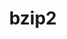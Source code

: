 ---
title: "bzip2"
layout: cache
categories: [package, develop-2023-12-03]
meta: {"versions": ["1.0.8"], "compilers": ["apple-clang@=15.0.0", "cce@=15.0.1", "gcc@=10.3.0", "gcc@=11.1.0", "gcc@=11.3.0", "gcc@=11.4.0", "gcc@=12.3.0", "gcc@=7.3.1", "gcc@=7.5.0", "gcc@=9.4.0", "oneapi@=2023.2.0"], "oss": ["amzn2", "rhel8", "sle_hpc15", "ubuntu18.04", "ubuntu20.04", "ubuntu22.04", "ventura"], "platforms": ["darwin", "linux"], "targets": ["aarch64", "neoverse_n1", "neoverse_v1", "ppc64le", "x86_64_v3", "x86_64_v4", "zen4"], "stacks": ["aws-isc", "aws-isc-aarch64", "build_systems", "data-vis-sdk", "developer-tools", "e4s", "e4s-cray-rhel", "e4s-cray-sles", "e4s-neoverse_v1", "e4s-oneapi", "e4s-power", "e4s-rocm-external", "ml-darwin-aarch64-mps", "ml-linux-x86_64-cpu", "ml-linux-x86_64-cuda", "ml-linux-x86_64-rocm", "radiuss", "radiuss-aws", "radiuss-aws-aarch64", "root", "tutorial"], "num_specs": 15, "num_specs_by_stack": {"ml-darwin-aarch64-mps": 1, "root": 15, "aws-isc-aarch64": 2, "radiuss-aws-aarch64": 2, "radiuss-aws": 1, "aws-isc": 1, "e4s-cray-rhel": 1, "e4s-cray-sles": 1, "build_systems": 1, "developer-tools": 1, "radiuss": 1, "e4s-neoverse_v1": 1, "e4s-power": 1, "data-vis-sdk": 1, "e4s": 1, "e4s-rocm-external": 1, "e4s-oneapi": 1, "ml-linux-x86_64-cpu": 1, "ml-linux-x86_64-rocm": 1, "ml-linux-x86_64-cuda": 1, "tutorial": 2}}
spec_details: [{"hash": "abq7xhz56paau5bl2c2hewes3g7rx2rm", "compiler": "apple-clang@=15.0.0", "versions": ["1.0.8"], "os": "ventura", "platform": "darwin", "target": "aarch64", "variants": ["build_system=generic", "~debug", "~pic", "+shared"], "stacks": ["ml-darwin-aarch64-mps", "root"], "size": "-", "tarball": "https://binaries.spack.io/develop-2023-12-03/build_cache/darwin-ventura-aarch64/apple-clang-15.0.0/bzip2-1.0.8/darwin-ventura-aarch64-apple-clang-15.0.0-bzip2-1.0.8-abq7xhz56paau5bl2c2hewes3g7rx2rm.spack"}, {"hash": "t6ia7qnxw2vzhytx7ehca4z5qkaqbj25", "compiler": "gcc@=7.3.1", "versions": ["1.0.8"], "os": "amzn2", "platform": "linux", "target": "aarch64", "variants": ["build_system=generic", "~debug", "~pic", "+shared"], "stacks": ["aws-isc-aarch64", "radiuss-aws-aarch64", "root"], "size": "-", "tarball": "https://binaries.spack.io/develop-2023-12-03/build_cache/linux-amzn2-aarch64/gcc-7.3.1/bzip2-1.0.8/linux-amzn2-aarch64-gcc-7.3.1-bzip2-1.0.8-t6ia7qnxw2vzhytx7ehca4z5qkaqbj25.spack"}, {"hash": "d62qyz2s4lwld4ludyfssgwuwihnhcqo", "compiler": "gcc@=7.3.1", "versions": ["1.0.8"], "os": "amzn2", "platform": "linux", "target": "neoverse_n1", "variants": ["build_system=generic", "~debug", "~pic", "+shared"], "stacks": ["aws-isc-aarch64", "radiuss-aws-aarch64", "root"], "size": "-", "tarball": "https://binaries.spack.io/develop-2023-12-03/build_cache/linux-amzn2-neoverse_n1/gcc-7.3.1/bzip2-1.0.8/linux-amzn2-neoverse_n1-gcc-7.3.1-bzip2-1.0.8-d62qyz2s4lwld4ludyfssgwuwihnhcqo.spack"}, {"hash": "dylolcuvq75mmaypf36tnhv3iweallc7", "compiler": "gcc@=7.3.1", "versions": ["1.0.8"], "os": "amzn2", "platform": "linux", "target": "x86_64_v3", "variants": ["build_system=generic", "~debug", "~pic", "+shared"], "stacks": ["radiuss-aws", "aws-isc", "root"], "size": "-", "tarball": "https://binaries.spack.io/develop-2023-12-03/build_cache/linux-amzn2-x86_64_v3/gcc-7.3.1/bzip2-1.0.8/linux-amzn2-x86_64_v3-gcc-7.3.1-bzip2-1.0.8-dylolcuvq75mmaypf36tnhv3iweallc7.spack"}, {"hash": "4eeafxkt3tjshsu2fkevrmfplzwcgp5p", "compiler": "cce@=15.0.1", "versions": ["1.0.8"], "os": "rhel8", "platform": "linux", "target": "zen4", "variants": ["build_system=generic", "~debug", "~pic", "+shared"], "stacks": ["e4s-cray-rhel", "root"], "size": "-", "tarball": "https://binaries.spack.io/develop-2023-12-03/build_cache/linux-rhel8-zen4/cce-15.0.1/bzip2-1.0.8/linux-rhel8-zen4-cce-15.0.1-bzip2-1.0.8-4eeafxkt3tjshsu2fkevrmfplzwcgp5p.spack"}, {"hash": "e53ad6xze7zsnmhh7uu4o6omcqmw7bgk", "compiler": "gcc@=10.3.0", "versions": ["1.0.8"], "os": "sle_hpc15", "platform": "linux", "target": "x86_64_v4", "variants": ["build_system=generic", "~debug", "~pic", "+shared"], "stacks": ["e4s-cray-sles", "root"], "size": "-", "tarball": "https://binaries.spack.io/develop-2023-12-03/build_cache/linux-sle_hpc15-x86_64_v4/gcc-10.3.0/bzip2-1.0.8/linux-sle_hpc15-x86_64_v4-gcc-10.3.0-bzip2-1.0.8-e53ad6xze7zsnmhh7uu4o6omcqmw7bgk.spack"}, {"hash": "a52rrs5nwsqrrcjqpyybbyicsypjf7pc", "compiler": "gcc@=7.5.0", "versions": ["1.0.8"], "os": "ubuntu18.04", "platform": "linux", "target": "x86_64_v3", "variants": ["build_system=generic", "~debug", "~pic", "+shared"], "stacks": ["build_systems", "developer-tools", "radiuss", "root"], "size": "-", "tarball": "https://binaries.spack.io/develop-2023-12-03/build_cache/linux-ubuntu18.04-x86_64_v3/gcc-7.5.0/bzip2-1.0.8/linux-ubuntu18.04-x86_64_v3-gcc-7.5.0-bzip2-1.0.8-a52rrs5nwsqrrcjqpyybbyicsypjf7pc.spack"}, {"hash": "ewmyekj73hcew6nwmytenybs2y5mvlu5", "compiler": "gcc@=11.4.0", "versions": ["1.0.8"], "os": "ubuntu20.04", "platform": "linux", "target": "neoverse_v1", "variants": ["build_system=generic", "~debug", "~pic", "+shared"], "stacks": ["e4s-neoverse_v1", "root"], "size": "-", "tarball": "https://binaries.spack.io/develop-2023-12-03/build_cache/linux-ubuntu20.04-neoverse_v1/gcc-11.4.0/bzip2-1.0.8/linux-ubuntu20.04-neoverse_v1-gcc-11.4.0-bzip2-1.0.8-ewmyekj73hcew6nwmytenybs2y5mvlu5.spack"}, {"hash": "7ulgf6elcqazrel24sflhitlqkpbplfz", "compiler": "gcc@=9.4.0", "versions": ["1.0.8"], "os": "ubuntu20.04", "platform": "linux", "target": "ppc64le", "variants": ["build_system=generic", "~debug", "~pic", "+shared"], "stacks": ["e4s-power", "root"], "size": "-", "tarball": "https://binaries.spack.io/develop-2023-12-03/build_cache/linux-ubuntu20.04-ppc64le/gcc-9.4.0/bzip2-1.0.8/linux-ubuntu20.04-ppc64le-gcc-9.4.0-bzip2-1.0.8-7ulgf6elcqazrel24sflhitlqkpbplfz.spack"}, {"hash": "hf4x6n7ghavnaggli3ftcqg7q63rhe6b", "compiler": "gcc@=11.1.0", "versions": ["1.0.8"], "os": "ubuntu20.04", "platform": "linux", "target": "x86_64_v3", "variants": ["build_system=generic", "~debug", "~pic", "+shared"], "stacks": ["data-vis-sdk", "root"], "size": "-", "tarball": "https://binaries.spack.io/develop-2023-12-03/build_cache/linux-ubuntu20.04-x86_64_v3/gcc-11.1.0/bzip2-1.0.8/linux-ubuntu20.04-x86_64_v3-gcc-11.1.0-bzip2-1.0.8-hf4x6n7ghavnaggli3ftcqg7q63rhe6b.spack"}, {"hash": "7ox6e4b4vomaeisfxnxiaccijlw3lpbd", "compiler": "gcc@=11.4.0", "versions": ["1.0.8"], "os": "ubuntu20.04", "platform": "linux", "target": "x86_64_v3", "variants": ["build_system=generic", "~debug", "~pic", "+shared"], "stacks": ["e4s", "e4s-rocm-external", "root"], "size": "-", "tarball": "https://binaries.spack.io/develop-2023-12-03/build_cache/linux-ubuntu20.04-x86_64_v3/gcc-11.4.0/bzip2-1.0.8/linux-ubuntu20.04-x86_64_v3-gcc-11.4.0-bzip2-1.0.8-7ox6e4b4vomaeisfxnxiaccijlw3lpbd.spack"}, {"hash": "l6nkh34vbtehmywaiev5qnhrhv77szwz", "compiler": "oneapi@=2023.2.0", "versions": ["1.0.8"], "os": "ubuntu20.04", "platform": "linux", "target": "x86_64_v3", "variants": ["build_system=generic", "~debug", "~pic", "+shared"], "stacks": ["e4s-oneapi", "root"], "size": "-", "tarball": "https://binaries.spack.io/develop-2023-12-03/build_cache/linux-ubuntu20.04-x86_64_v3/oneapi-2023.2.0/bzip2-1.0.8/linux-ubuntu20.04-x86_64_v3-oneapi-2023.2.0-bzip2-1.0.8-l6nkh34vbtehmywaiev5qnhrhv77szwz.spack"}, {"hash": "wutvffzlyxsppyl5eowznrzevu5ulxng", "compiler": "gcc@=11.3.0", "versions": ["1.0.8"], "os": "ubuntu22.04", "platform": "linux", "target": "x86_64_v3", "variants": ["build_system=generic", "~debug", "~pic", "+shared"], "stacks": ["ml-linux-x86_64-cpu", "ml-linux-x86_64-rocm", "ml-linux-x86_64-cuda", "root"], "size": "-", "tarball": "https://binaries.spack.io/develop-2023-12-03/build_cache/linux-ubuntu22.04-x86_64_v3/gcc-11.3.0/bzip2-1.0.8/linux-ubuntu22.04-x86_64_v3-gcc-11.3.0-bzip2-1.0.8-wutvffzlyxsppyl5eowznrzevu5ulxng.spack"}, {"hash": "k44wenzeqfzv7mnlq2r7y2r36hm6gyjp", "compiler": "gcc@=12.3.0", "versions": ["1.0.8"], "os": "ubuntu22.04", "platform": "linux", "target": "x86_64_v3", "variants": ["build_system=generic", "~debug", "~pic", "+shared"], "stacks": ["tutorial", "root"], "size": "-", "tarball": "https://binaries.spack.io/develop-2023-12-03/build_cache/linux-ubuntu22.04-x86_64_v3/gcc-12.3.0/bzip2-1.0.8/linux-ubuntu22.04-x86_64_v3-gcc-12.3.0-bzip2-1.0.8-k44wenzeqfzv7mnlq2r7y2r36hm6gyjp.spack"}, {"hash": "in57fqfaz6hyaqelvctbac2ytafuxwlk", "compiler": "gcc@=11.4.0", "versions": ["1.0.8"], "os": "ubuntu22.04", "platform": "linux", "target": "x86_64_v3", "variants": ["build_system=generic", "~debug", "~pic", "+shared"], "stacks": ["tutorial", "root"], "size": "-", "tarball": "https://binaries.spack.io/develop-2023-12-03/build_cache/linux-ubuntu22.04-x86_64_v3/gcc-11.4.0/bzip2-1.0.8/linux-ubuntu22.04-x86_64_v3-gcc-11.4.0-bzip2-1.0.8-in57fqfaz6hyaqelvctbac2ytafuxwlk.spack"}]
---